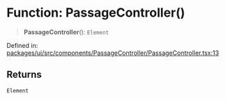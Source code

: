 # Function: PassageController()

> **PassageController**(): `Element`

Defined in: [packages/ui/src/components/PassageController/PassageController.tsx:13](https://github.com/laruss/react-text-game/blob/4531810ed426df9948c54abd8dbf61d1745871f2/packages/ui/src/components/PassageController/PassageController.tsx#L13)

## Returns

`Element`
